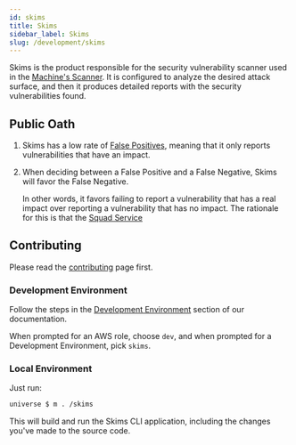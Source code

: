 ```yaml
---
id: skims
title: Skims
sidebar_label: Skims
slug: /development/skims
---
```


Skims is the product responsible
for the security vulnerability scanner
used in the [Machine's Scanner](/machine/scanner).
It is configured to analyze the desired attack surface,
and then it produces detailed reports
with the security vulnerabilities found.

## Public Oath

1. Skims has a low rate of [False Positives](https://en.wikipedia.org/wiki/Binary_classification),
   meaning that it only reports vulnerabilities that have an impact.
1. When deciding between a False Positive and a False Negative,
   Skims will favor the False Negative.

   In other words,
   it favors failing to report a vulnerability that has a real impact
   over reporting a vulnerability that has no impact.
   The rationale for this is that the [Squad Service](/squad/reattacks)

## Contributing

Please read the
[contributing](/development/contributing) page first.

### Development Environment

Follow the steps
in the [Development Environment](/development/setup) section of our documentation.

When prompted for an AWS role, choose `dev`,
and when prompted for a Development Environment, pick `skims`.

### Local Environment

Just run:

```sh
universe $ m . /skims
```

This will build and run the Skims CLI application,
including the changes you've made to the source code.
